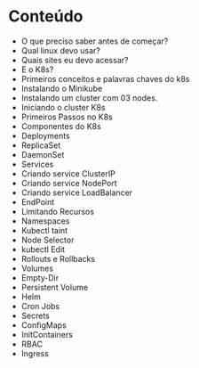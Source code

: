 # Conteúdo

- O que preciso saber antes de começar?
- Qual linux devo usar?
- Quais sites eu devo acessar?
- E o K8s?
- Primeiros conceitos e palavras chaves do k8s
- Instalando o Minikube
- Instalando um cluster com 03 nodes.
- Iniciando o cluster K8s
- Primeiros Passos no K8s
- Componentes do K8s
- Deployments
- ReplicaSet
- DaemonSet
- Services
- Criando service ClusterIP
- Criando service NodePort
- Criando service LoadBalancer
- EndPoint
- Limitando Recursos
- Namespaces
- Kubectl taint
- Node Selector
- kubectl Edit
- Rollouts e Rollbacks
- Volumes
- Empty-Dir
- Persistent Volume
- Helm
- Cron Jobs
- Secrets
- ConfigMaps
- InitContainers
- RBAC
- Ingress
